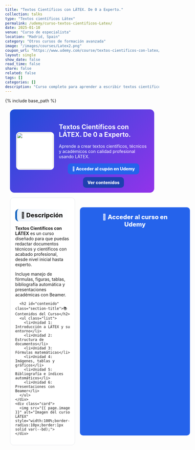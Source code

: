 ```yaml
---
title: "Textos Científicos con LÁTEX. De 0 a Experto."
collection: talks
type: "Textos científicos Látex"
permalink: /udemy/curso-textos-cientificos-Latex/
date: 2025-01-10
venue: "Curso de especialista"
location: "Madrid, Spain"
category: "Otros cursos de formación avanzada"
image: "/images/courses/Latex2.png"
coupon_url: "https://www.udemy.com/course/textos-cientificos-con-latex/?couponCode=AGO_2025"
layout: single
show_date: false
read_time: false
share: false
related: false
tags: []
categories: []
description: "Curso completo para aprender a escribir textos científicos de alta calidad con LÁTEX. Desde nivel inicial hasta experto. Incluye recursos prácticos, actividades y certificado."
---
```


{% include base_path %}

<!-- ✅ SEO básico -->
<link rel="canonical" href="{{ site.url }}{{ page.permalink }}">
<meta name="robots" content="index,follow">
<meta name="description" content="Curso de LÁTEX para la redacción de textos científicos y técnicos. Desde cero hasta experto. Incluye certificado.">

<!-- ✅ Open Graph / Twitter -->
<meta property="og:title" content="Curso de LÁTEX — De 0 a Experto">
<meta property="og:description" content="Aprende a escribir textos científicos de alta calidad con LÁTEX. Curso práctico desde cero hasta experto.">
<meta property="og:type" content="website">
<meta property="og:url" content="{{ site.url }}{{ page.permalink }}">
<meta property="og:image" content="{{ site.url }}{{ page.image }}">
<meta property="og:image:width" content="1200"><meta property="og:image:height" content="630">

<meta name="twitter:card" content="summary_large_image">
<meta name="twitter:title" content="Curso de LÁTEX — De 0 a Experto">
<meta name="twitter:description" content="Curso de LÁTEX para redactar textos técnicos, científicos y académicos con calidad profesional.">
<meta name="twitter:image" content="{{ site.url }}{{ page.image }}">

<!-- ✅ JSON-LD (Course + Offer) -->
<script type="application/ld+json">
{
  "@context": "https://schema.org",
  "@type": "Course",
  "name": "Textos Científicos con LÁTEX. De 0 a Experto.",
  "description": "Curso práctico y completo para dominar el lenguaje de edición científica LÁTEX, desde nivel inicial hasta experto.",
  "provider": { "@type": "Organization", "name": "Udemy", "sameAs": "https://www.udemy.com" },
  "educationalCredentialAwarded": "Certificado de finalización",
  "inLanguage": "es",
  "url": "{{ page.coupon_url }}",
  "image": "{{ site.url }}{{ page.image }}",
  "isAccessibleForFree": false,
  "hasCourseInstance": {
    "@type": "CourseInstance",
    "courseMode": "online",
    "courseWorkload": "PT10H",
    "inLanguage": "es",
    "startDate": "2025-01-01",
    "endDate": "2025-12-31",
    "location": { "@type": "VirtualLocation", "url": "https://www.udemy.com" },
    "offers": {
      "@type": "Offer",
      "url": "{{ page.coupon_url }}",
      "priceCurrency": "USD",
      "price": "12.00",
      "availability": "https://schema.org/InStock",
      "validFrom": "2025-04-01",
      "category": "Education"
    },
    "organizer": { "@type": "Organization", "name": "Udemy", "url": "https://www.udemy.com" },
    "performer": { "@type": "Person", "name": "Manuel Castillo-Cara", "url": "https://www.manuelcastillo.eu/" }
  }
}
</script>

<!-- 🎨 Estilos coherentes -->
<style>
  :root{
    --ink:#1f2937; --muted:#6b7280; --bd:#e5e7eb; --soft:#f8fafc;
    --card:#ffffff; --brand:#1565c0;
    --cta:#2563eb; --cta-hover:#1d4ed8; --cta-soft:#eaf1ff;
  }
  .course-wrap{max-width:1050px;margin:0 auto;padding:0 1rem}

  /* HERO */
  .course-hero{
    display:flex; gap:1rem; align-items:center; flex-wrap:wrap;
    background:linear-gradient(135deg,#1d4ed8 0%, #9333ea 100%);
    color:#fff; border-radius:14px; padding:1rem 1.25rem; margin:1.25rem 0 1rem;
  }
  .course-hero img{
    width:120px; height:120px; object-fit:cover; border-radius:12px;
    background:#fff; border:2px solid rgba(255,255,255,.7);
  }
  .hero-actions{
    display:flex; justify-content:center; align-items:center; gap:.6rem;
    flex-wrap:wrap; margin-top:.8rem;
  }

  /* BOTONES */
  .btn{
    display:inline-block; padding:.65em 1.05em; border-radius:10px; font-weight:800;
    text-decoration:none; border:0; transition:transform .06s ease, background-color .15s ease;
  }
  .btn-primary{ background:var(--cta); color:#fff !important; }
  .btn-primary:hover{ background:var(--cta-hover); transform:translateY(-1px); }
  .btn-ghost{ background:#1e40af; color:#fff !important; }
  .btn-ghost:hover{ background:#1e3a8a; }

  /* SECCIONES */
  .section-title{
    display:flex; align-items:center; gap:.5rem; font-size:1.25rem; font-weight:800;
    background:linear-gradient(90deg, rgba(21,101,192,.08), #fff);
    border-left:6px solid var(--brand);
    border-radius:12px; padding:.5rem .8rem; margin:1.3rem 0 .8rem;
  }
  .grid-2{ display:grid; grid-template-columns:1.1fr .9fr; gap:1rem }
  @media (max-width:900px){ .grid-2{ grid-template-columns:1fr } }
  .card{ background:var(--card); border:1px solid var(--bd); border-radius:12px; padding:1rem; }
  .list{ padding-left:1.1rem }
  .cta-center{ display:flex; justify-content:center; margin:2rem 0; }
  .cta-center .btn-primary{ padding:1em 2.5em; font-size:1.25rem; min-width:260px; text-align:center; }
  
  /* Ocultar meta del theme */
  .page__meta, .page__taxonomy, .page__date{ display:none !important; }
</style>

<div class="course-wrap">

  <!-- HERO -->
  <section class="course-hero">
    <img src="{{ page.image }}" alt="Curso LÁTEX">
    <div style="flex:1">
      <h1>Textos Científicos con LÁTEX. De 0 a Experto.</h1>
      <p>Aprende a crear textos científicos, técnicos y académicos con calidad profesional usando LÁTEX.</p>
      <div class="hero-actions">
        <a class="btn btn-primary" href="{{ page.coupon_url }}" target="_blank" rel="noopener nofollow sponsored">🚀 Acceder al cupón en Udemy</a>
        <a class="btn btn-ghost" href="#contenido">Ver contenidos</a>
      </div>
    </div>
  </section>

  <!-- CONTENIDO -->
  <div class="grid-2">
    <div class="card">
      <h2 id="descripcion" class="section-title">📘 Descripción</h2>
      <p><strong>Textos Científicos con LÁTEX</strong> es un curso diseñado para que puedas redactar documentos técnicos y científicos con acabado profesional, desde nivel inicial hasta experto.</p>
      <p>Incluye manejo de fórmulas, figuras, tablas, bibliografía automática y presentaciones académicas con Beamer.</p>

      <h2 id="contenido" class="section-title">📚 Contenidos del Curso</h2>
      <ul class="list">
        <li>Unidad 1: Introducción a LÁTEX y su entorno</li>
        <li>Unidad 2: Estructura de documentos</li>
        <li>Unidad 3: Fórmulas matemáticas</li>
        <li>Unidad 4: Imágenes, tablas y gráficos</li>
        <li>Unidad 5: Bibliografía e índices automáticos</li>
        <li>Unidad 6: Presentaciones con Beamer</li>
      </ul>
    </div>
    <div class="card">
      <img src="{{ page.image }}" alt="Imagen del curso LÁTEX" style="width:100%;border-radius:10px;border:1px solid var(--bd);">
    </div>
  </div>

  <!-- CTA FINAL -->
  <div class="cta-center">
    <a class="btn btn-primary" href="{{ page.coupon_url }}" target="_blank" rel="noopener nofollow sponsored">🚀 Acceder al curso en Udemy</a>
  </div>
</div>